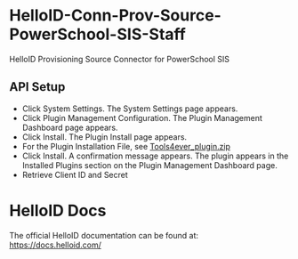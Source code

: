 # HelloID-Conn-Prov-Source-PowerSchool-SIS-Staff
HelloID Provisioning Source Connector for PowerSchool SIS

## API Setup
- Click System Settings. The System Settings page appears.
- Click Plugin Management Configuration. The Plugin Management Dashboard page appears.
- Click Install. The Plugin Install page appears.
- For the Plugin Installation File, see  [Tools4ever_plugin.zip](Assets/Tools4ever_plugin.zip)
- Click Install. A confirmation message appears. The plugin appears in the Installed Plugins section on the Plugin Management Dashboard page.
- Retrieve Client ID and Secret

# HelloID Docs
The official HelloID documentation can be found at: https://docs.helloid.com/
